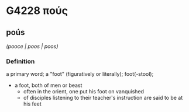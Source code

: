 # G4228 πούς

## poús

_(pooce | poos | poos)_

### Definition

a primary word; a "foot" (figuratively or literally); foot(-stool); 

- a foot, both of men or beast
  - often in the orient, one put his foot on vanquished
  - of disciples listening to their teacher's instruction are said to be at his feet
